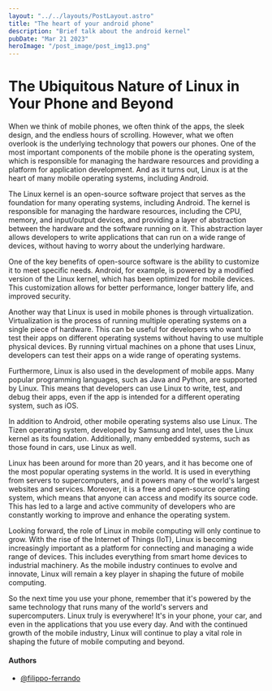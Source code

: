 ```yaml
---
layout: "../../layouts/PostLayout.astro"
title: "The heart of your android phone"
description: "Brief talk about the android kernel"
pubDate: "Mar 21 2023"
heroImage: "/post_image/post_img13.png"
---
```

# The Ubiquitous Nature of Linux in Your Phone and Beyond

When we think of mobile phones, we often think of the apps, the sleek design, and the endless hours of scrolling. However, what we often overlook is the underlying technology that powers our phones. One of the most important components of the mobile phone is the operating system, which is responsible for managing the hardware resources and providing a platform for application development. And as it turns out, Linux is at the heart of many mobile operating systems, including Android.

The Linux kernel is an open-source software project that serves as the foundation for many operating systems, including Android. The kernel is responsible for managing the hardware resources, including the CPU, memory, and input/output devices, and providing a layer of abstraction between the hardware and the software running on it. This abstraction layer allows developers to write applications that can run on a wide range of devices, without having to worry about the underlying hardware.

One of the key benefits of open-source software is the ability to customize it to meet specific needs. Android, for example, is powered by a modified version of the Linux kernel, which has been optimized for mobile devices. This customization allows for better performance, longer battery life, and improved security.

Another way that Linux is used in mobile phones is through virtualization. Virtualization is the process of running multiple operating systems on a single piece of hardware. This can be useful for developers who want to test their apps on different operating systems without having to use multiple physical devices. By running virtual machines on a phone that uses Linux, developers can test their apps on a wide range of operating systems.

Furthermore, Linux is also used in the development of mobile apps. Many popular programming languages, such as Java and Python, are supported by Linux. This means that developers can use Linux to write, test, and debug their apps, even if the app is intended for a different operating system, such as iOS.

In addition to Android, other mobile operating systems also use Linux. The Tizen operating system, developed by Samsung and Intel, uses the Linux kernel as its foundation. Additionally, many embedded systems, such as those found in cars, use Linux as well.

Linux has been around for more than 20 years, and it has become one of the most popular operating systems in the world. It is used in everything from servers to supercomputers, and it powers many of the world's largest websites and services. Moreover, it is a free and open-source operating system, which means that anyone can access and modify its source code. This has led to a large and active community of developers who are constantly working to improve and enhance the operating system.

Looking forward, the role of Linux in mobile computing will only continue to grow. With the rise of the Internet of Things (IoT), Linux is becoming increasingly important as a platform for connecting and managing a wide range of devices. This includes everything from smart home devices to industrial machinery. As the mobile industry continues to evolve and innovate, Linux will remain a key player in shaping the future of mobile computing.

So the next time you use your phone, remember that it's powered by the same technology that runs many of the world's servers and supercomputers. Linux truly is everywhere! It's in your phone, your car, and even in the applications that you use every day. And with the continued growth of the mobile industry, Linux will continue to play a vital role in shaping the future of mobile computing and beyond.

#### Authors

- [@filippo-ferrando](https://www.github.com/filippo-ferrando)